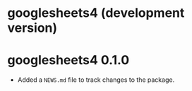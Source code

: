 # googlesheets4 (development version)

# googlesheets4 0.1.0

* Added a `NEWS.md` file to track changes to the package.

